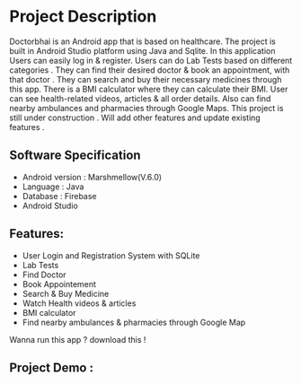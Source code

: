 # Project Description
Doctorbhai is an Android app that is based on healthcare. The project is built in Android Studio platform using Java and Sqlite. In this application Users can easily log in & register. Users can do Lab Tests based on different categories . They can find their desired doctor & book an appointment, with that doctor . They can search and buy their necessary medicines through this app. There is a BMI calculator where they can calculate their BMI.  User can see health-related videos, articles & all order details. Also can find nearby ambulances and pharmacies through Google Maps. This project is still under construction . Will add other features and update existing features . 

## Software Specification 
* Android version : Marshmellow(V.6.0)
* Language : Java
* Database : Firebase
* Android Studio

## Features:
* User Login and Registration System with SQLite
* Lab Tests
* Find Doctor
* Book Appointement
* Search & Buy Medicine
* Watch Health videos & articles
* BMI calculator
* Find nearby ambulances & pharmacies through Google Map

Wanna run this app ? download this ! 

## Project Demo : 


